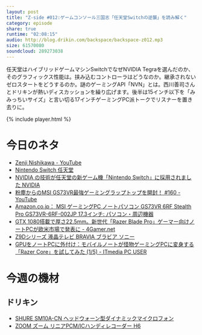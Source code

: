 ```yaml
---
layout: post
title: "Z-side #012:ゲームコンソール三国志「任天堂Switchの逆襲」を読み解く"
category: episode
share: true
runtime: "02:08:15"
audio: http://blog.drikin.com/backspace/backspace-z012.mp3
size: 61570080
soundcloud: 289273038
---
```


任天堂はハイブリッドゲームマシンSwitchでなぜNVIDIA Tegraを選んだのか、そのグラフィックス性能は。挟み込むコントローラはどうなのか。継承されないゼロスタートをどうするのか。謎のゲーミングAPI「NVN」とは。西川善司さんとドリキンが熱いディスカッションを繰り広げます。後半は15インチ以下を「みみっちいサイズ」と言い切る17インチゲーミングPC派トークでリスナーを置き去りに。

{% include player.html %}

# 今日のネタ

* [Zenji Nishikawa - YouTube](https://www.youtube.com/user/zenjinishikawaable)
* [Nintendo Switch  任天堂](https://www.nintendo.co.jp/switch/index.html)
* [NVIDIA の技術が任天堂の新ゲーム機「Nintendo Switch」に採用されました  NVIDIA](https://blogs.nvidia.co.jp/2016/10/20/nintendo-switch/)
* [粉塵からのMSI GS73VR最強ゲーミングラップトップを開封！ #160 - YouTube](https://www.youtube.com/watch?v=RpcRgt2Azjs&feature=youtu.be)
* [Amazon.co.jp： MSI ゲーミングPC ノートパソコン GS73VR 6RF Stealth Pro GS73VR-6RF-002JP 17.3インチ: パソコン・周辺機器](http://amzn.to/2er579x)
* [GTX 1080搭載で厚さ22.5mm。新世代「Razer Blade Pro」ゲーマー向けノートPCが欧米市場で発表に - 4Gamer.net](http://www.4gamer.net/games/023/G002318/20161021001/)
* [Z9Dシリーズ  液晶テレビ BRAVIA ブラビア  ソニー](http://www.sony.jp/bravia/products/KJ-Z9D/)
* [GPUをノートPCに外付け：モバイルノートが怪物ゲーミングPCに変身する「Razer Core」を試してみた (1/5) - ITmedia PC USER](http://www.itmedia.co.jp/pcuser/articles/1610/21/news046.html)

# 今週の機材

## ドリキン
* [SHURE  SM10A-CN ヘッドウォーン型ダイナミックマイクロフォン](http://amzn.to/1LXIGkV) 
* [ZOOM ズーム リニアPCM/ICハンディレコーダー H6](http://amzn.to/29BOo5n)
